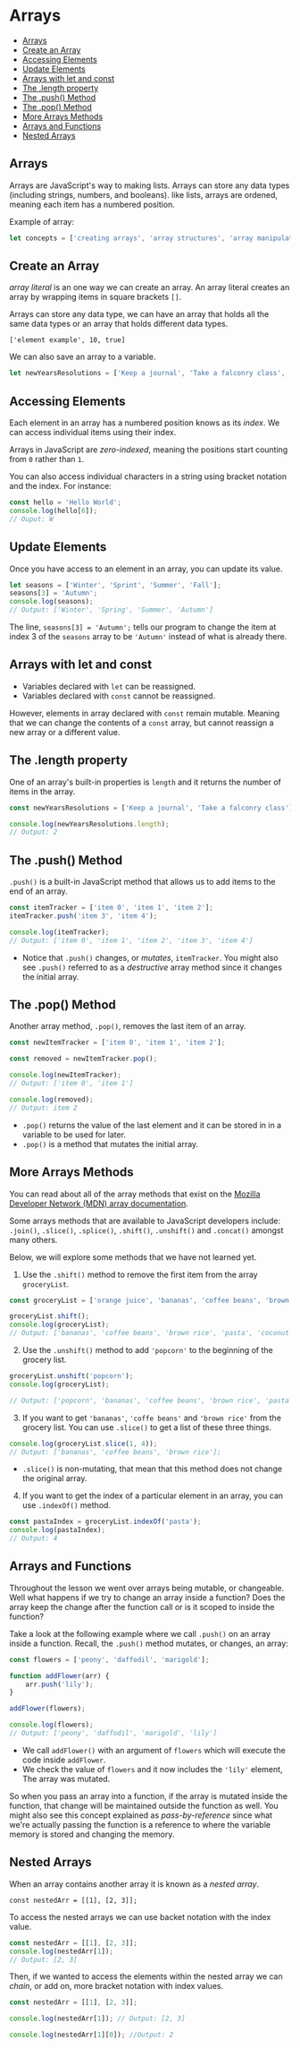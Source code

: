 # Arrays

* [Arrays](#Arrays)
* [Create an Array](#Create-an-Array)
* [Accessing Elements](#Accessing-Elements)
* [Update Elements](#Update-Elements)
* [Arrays with let and const](#Arrays-with-let-and-const)
* [The .length property](#The-.length-property)
* [The .push() Method](#The-.push()-Method)
* [The .pop() Method](#The-.pop()-Method)
* [More Arrays Methods](#More-Arrays-Methods)
* [Arrays and Functions](#Arrays-and-Functions)
* [Nested Arrays](#Nested-Arrays)


## Arrays
Arrays are JavaScript's way to making lists. Arrays can store any data types (including strings, numbers, and booleans). like lists, arrays are ordened, meaning each item has a numbered position.

Example of array:

```js
let concepts = ['creating arrays', 'array structures', 'array manipulation']
```

## Create an Array
*array literal* is an one way we can create an array. An array literal creates an array by wrapping items in square brackets `[]`.

Arrays can store any data type, we can have an array that holds all the same data types or an array that holds different data types.

`['element example', 10, true]`

We can also save an array to a variable.

```js
let newYearsResolutions = ['Keep a journal', 'Take a falconry class', 'Learn to juggle'];
```

## Accessing Elements
Each element in an array has a numbered position knows as its *index*. We can access individual items using their index.

Arrays in JavaScript are *zero-indexed*, meaning the positions start counting from `0` rather than `1`.

You can also access individual characters in a string using bracket notation and the index. For instance:

```js
const hello = 'Hello World';
console.log(hello[6]);
// Ouput: W
```

## Update Elements
Once you have access to an element in an array, you can update its value.

```js
let seasons = ['Winter', 'Sprint', 'Summer', 'Fall'];
seasons[3] = 'Autumn';
console.log(seasons);
// Output: ['Winter', 'Spring', 'Summer', 'Autumn']
```
The line, `seasons[3] = 'Autumn';` tells our program to change the item at index 3 of the `seasons` array to be `'Autumn'` instead of what is already there.

## Arrays with let and const
+ Variables declared with `let` can be reassigned.
+ Variables declared with `const` cannot be reassigned.

However, elements in array declared with `const` remain mutable. Meaning that we can change the contents of a `const` array, but cannot reassign a new array or a different value.

## The .length property
One of an array's built-in properties is `length` and it returns the number of items in the array.

```js
const newYearsResolutions = ['Keep a journal', 'Take a falconry class'];

console.log(newYearsResolutions.length);
// Output: 2
```

## The .push() Method
`.push()` is a built-in JavaScript method that allows us to add items to the end of an array.

```js
const itemTracker = ['item 0', 'item 1', 'item 2'];
itemTracker.push('item 3', 'item 4');

console.log(itemTracker);
// Output: ['item 0', 'item 1', 'item 2', 'item 3', 'item 4']
```

+ Notice that `.push()` changes, or *mutates*, `itemTracker`. You might also see `.push()` referred to as a *destructive* array method since it changes the initial array.

## The .pop() Method
Another array method, `.pop()`, removes the last item of an array.

```js
const newItemTracker = ['item 0', 'item 1', 'item 2'];

const removed = newItemTracker.pop();

console.log(newItemTracker);
// Output: ['item 0', 'item 1']

console.log(removed);
// Output: item 2
```

+ `.pop()` returns the value of the last element and it can be stored in in a variable to be used for later.
+ `.pop()` is a method that mutates the initial array.

## More Arrays Methods
You can read about all of the array methods that exist on the [Mozilla Developer Network (MDN) array documentation](https://developer.mozilla.org/en-US/docs/Web/JavaScript/Reference/Global_Objects/Array).

Some arrays methods that are available to JavaScript developers include: `.join()`, `.slice()`, `.splice()`, `.shift()`, `.unshift()` and `.concat()` amongst many others.

Below, we will explore some methods that we have not learned yet.

1. Use the `.shift()` method to remove the first item from the array `groceryList`.
```js
const groceryList = ['orange juice', 'bananas', 'coffee beans', 'brown rice', 'pasta', 'coconut oil', 'plantains'];

groceryList.shift();
console.log(groceryList);
// Output: ['bananas', 'coffee beans', 'brown rice', 'pasta', 'coconut oil', 'plantains']
```

2. Use the `.unshift()` method to add `'popcorn'` to the beginning of the grocery list.
```js
groceryList.unshift('popcorn');
console.log(groceryList);

// Output: ['popcorn', 'bananas', 'coffee beans', 'brown rice', 'pasta', 'coconut oil', 'plantains']
```

3. If you want to get `'bananas'`, `'coffe beans'` and `'brown rice'` from the grocery list. You can use `.slice()` to get a list of these three things.
```js
console.log(groceryList.slice(1, 4));
// Output: ['bananas', 'coffee beans', 'brown rice'];
```
+ `.slice()` is non-mutating, that mean that this method does not change the original array.

4. If you want to get the index of a particular element in an array, you can use `.indexOf()` method.
```js
const pastaIndex = groceryList.indexOf('pasta');
console.log(pastaIndex);
// Output: 4
```

## Arrays and Functions
Throughout the lesson we went over arrays being mutable, or changeable. Well what happens if we try to change an array inside a function? Does the array keep the change after the function call or is it scoped to inside the function?

Take a look at the following example where we call `.push()` on an array inside a function. Recall, the `.push()` method mutates, or changes, an array:

```js
const flowers = ['peony', 'daffodil', 'marigold'];

function addFlower(arr) {
    arr.push('lily');
}

addFlower(flowers);

console.log(flowers);
// Output: ['peony', 'daffodil', 'marigold', 'lily']
```
+ We call `addFlower()` with an argument of `flowers` which will execute the code inside `addFlower`.
+ We check the value of `flowers` and it now includes the `'lily'` element, The array was mutated.

So when you pass an array into a function, if the array is mutated inside the function, that change will be maintained outside the function as well. You might also see this concept explained as *pass-by-reference* since what we're actually passing the function is a reference to where the variable memory is stored and changing the memory.

## Nested Arrays
When an array contains another array it is known as a *nested array*.

`const nestedArr = [[1], [2, 3]];`

To access the nested arrays we can use backet notation with the index value.

```js
const nestedArr = [[1], [2, 3]];
console.log(nestedArr[1]);
// Output: [2, 3]
```

Then, if we wanted to access the elements within the nested array we can *chain*, or add on, more bracket notation with index values.

```js
const nestedArr = [[1], [2, 3]];

console.log(nestedArr[1]); // Output: [2, 3]

console.log(nestedArr[1][0]); //Output: 2
```
